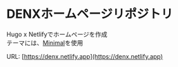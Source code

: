 # DENXホームページリポジトリ
Hugo x Netlifyでホームページを作成  
テーマには、[Minimal](https://github.com/calintat/minimal)を使用  

URL: [https://denx.netlify.app](https://denx.netlify.app)